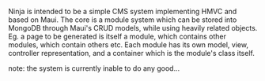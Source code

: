 Ninja is intended to be a simple CMS system implementing HMVC and based on Maui.
The core is a module system which can be stored into MongoDB through Maui's CRUD models, while using heavily
	related objects. Eg. a page to be generated is itself a module, which contains other modules, which contain
	others etc. Each module has its own model, view, controller representation, and a container which is the
	module's class itself.

note: the system is currently inable to do any good...
